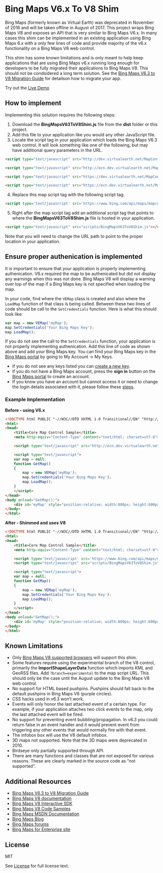# Bing Maps V6.x To V8 Shim

Bing Maps (formerly known as Virtual Earth) was deprecated in November of 2016 and will be taken offline in August of 2017. This project wraps Bing Maps V8 and exposes an API that is very similar to Bing Maps V6.x. In many cases this shim can be implemented in an existing application using Bing Maps 6.x with a only few lines of code and provide majority of the v6.x functionality on a Bing Maps V8 web control. 

This shim has some known limitations and is only meant to help keep applications that are using Bing Maps v6.x running long enough for developers to be fully migrated their applications to Bing Maps V8. This should not be condsidered a long term solution. See the [Bing Maps V6.3 to V8 Migration Guide](https://social.technet.microsoft.com/wiki/contents/articles/34568.bing-maps-v6-3-to-v8-migration-guide.aspx) for detailson how to migrate your app.

Try out the [Live Demo](http://rbrundritt.azurewebsites.net/migrations/v6shim/)

## How to implement

Implementing this solution requires the following steps:

1. Download the **BingMapsV63ToV8Shim.js** file from the **dist** folder or this project.
2. Add this file to your application like you would any other JavaScript file. 
3. Locate the script tag in your application which loads the Bing Maps V6.3 web control. It will look something like one of the following, but may have additional query parameters in the URL.  

```html
<script type="text/javascript" src="http://dev.virtualearth.net/MapControl/mapcontrol.ashx?v=6.3"></script>
```

```html
<script type="text/javascript" src="http://ecn.dev.virtualearth.net/MapControl/mapcontrol.ashx?v=6.3"></script>
```

```html
<script type="text/javascript" src="https://dev.virtualearth.net/MapControl/mapcontrol.ashx?v=6.3&s=1"></script>
```

```html
<script type="text/javascript" src="https://ecn.dev.virtualearth.net/MapControl/mapcontrol.ashx?v=6.3&s=1"></script>
```

4. Replace this map script tag with the following script tag.

```html
<script type='text/javascript' src='https://www.bing.com/api/maps/mapcontrol'></script>
```

5. Right after the map script tag add an additional script tag that points to where the **BingMapsV63ToV8Shim.js** file is hosted in your application.

```html
<script type="text/javascript" src="scripts/BingMapsV63ToV8Shim.js"></script>
```

Note that you will need to change the URL path to point to the proper location in your application.

## Ensure proper authenication is implemented

It is important to ensure that your application is properly implementing authenication. V6.x required the map to be authenicated but did not display any warnings when this was not done. Bing Maps V8 will display a warning over top of the map if a Bing Maps key is not specified when loading the map. 

In your code, find where the `VEMap` class is created and also where the `LoadMap` function of that class is being called. Between these two lines of code should be call to the `SetCredentials` function. Here is what this should look like:

```javascript
var map = new VEMap('myMap');
map.SetCredentials('Your Bing Maps Key');
map.LoadMap();
```

If you do not see the call to the `SetCredentials` function, your application is not properly implementing authenication. Add this line of code as shown above and add your Bing Maps key. You can find your Bing Maps key in the [Bing Maps portal](https://www.bingmapsportal.com/) by going to My Account -> My Keys. 

* If you do not see any keys listed you can [create a new key](https://msdn.microsoft.com/en-US/library/ff428642.aspx). 
* If you do not have a Bing Maps account, press the **sign in** button on the [Bing Maps portal](https://www.bingmapsportal.com/) to create an account.
* If you know you have an account but cannot access it or need to change the login details associated with it, please follow these [steps](https://msdn.microsoft.com/en-us/library/hh290821.aspx).

### Example Implementation

**Before - using V6.x**

```html
<!DOCTYPE html PUBLIC "-//W3C//DTD XHTML 1.0 Transitional//EN" "http://www.w3.org/TR/xhtml1/DTD/xhtml1-transitional.dtd">
<html>
<head>
    <title>Core Map Control Sample</title>
    <meta http-equiv="Content-Type" content="text/html; charset=utf-8">

    <script type="text/javascript" src="http://ecn.dev.virtualearth.net/MapControl/mapcontrol.ashx?v=6.3"></script>

    <script type="text/javascript">
    var map = null;
    function GetMap()
    {
        map = new VEMap('myMap');
        map.SetCredentials('Your Bing Maps Key');
        map.LoadMap();
    }
    </script>
</head>
<body onload="GetMap();">
    <div id='myMap' style="position:relative; width:800px; height:600px;"></div>
</body>
</html>
```

**After - Shimmed and uses V8**

```html
<!DOCTYPE html PUBLIC "-//W3C//DTD XHTML 1.0 Transitional//EN" "http://www.w3.org/TR/xhtml1/DTD/xhtml1-transitional.dtd">
<html>
<head>
    <title>Core Map Control Sample</title>
    <meta http-equiv="Content-Type" content="text/html; charset=utf-8">

    <script type='text/javascript' src='https://www.bing.com/api/maps/mapcontrol'></script>
    <script type="text/javascript" src="scripts/BingMapsV63ToV8Shim.js"></script>

    <script type="text/javascript">
    var map = null;
    function GetMap()
    {
        map = new VEMap('myMap');
        map.SetCredentials('Your Bing Maps Key');
        map.LoadMap();
    }
    </script>
</head>
<body onload="GetMap();">
    <div id='myMap' style="position:relative; width:800px; height:600px;"></div>
</body>
</html>
```


## Known Limitations

* Only [Bing Maps V8 supported browsers](https://msdn.microsoft.com/en-us/library/mt712867.aspx) will support this shim.
* Some features require using the experimental branch of the V8 control, primarily the **ImportShapeLayerData** function which imports KML and GeoRSS files. Add `?branch=experimental` to the map script URL. This should only be the case until the August update to the Bing Maps V8 web control.
* No support for HTML based pushpins. Pushpins should fall back to the default pushpins in Bing Maps V8 (purple circles).
* CSS hacks used in v6.3 won’t work.
* Events will only honor the last attached event of a certain type. For example, if your application attaches two click events to the map, only the last attached event will be fired.
* No support for preventing event bubbling/propagation. In v6.3 you could return false in an event handler and it would prevent event from triggering any other events that would normally fire with that event.
* The infobox box will use the V8 default infobox. 
* 3D maps not supported. Note that the 3D maps were deprecated in 2010.
* Birdseye only partially supported through API. 
* There are many functions and classes that are not exposed for various reasons. These are clearly marked in the source code as “not supported”. 

## Additional Resources

* [Bing Maps V6.3 to V8 Migration Guide](https://social.technet.microsoft.com/wiki/contents/articles/34568.bing-maps-v6-3-to-v8-migration-guide.aspx)
* [Bing Maps V8 documentation](https://msdn.microsoft.com/en-us/library/mt712542.aspx)
* [Bing Maps V8 Interactive SDK](https://www.bing.com/api/maps/sdkrelease/mapcontrol/isdk)
* [Bing Maps V8 Code Samples](http://bingmapsv8samples.azurewebsites.net/)
* [Bing Maps MSDN Documentation](https://msdn.microsoft.com/en-us/library/dd877180.aspx)
* [Bing Maps Blog](http://blogs.bing.com/maps)
* [Bing Maps forums](https://social.msdn.microsoft.com/Forums/en-US/home?forum=bingmapsajax&filter=alltypes&sort=lastpostdesc)
* [Bing Maps for Enterprise site](https://www.microsoft.com/maps/)

## License

MIT
 
See [License](LICENSE) for full license text.
